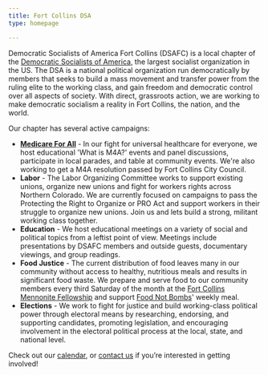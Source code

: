 ```yaml
---
title: Fort Collins DSA
type: homepage

---
```

Democratic Socialists of America Fort Collins (DSAFC) is a local chapter of the [Democratic Socialists of America](https://dsausa.org), the largest
socialist organization in the US. The DSA is a national political organization
run democratically by members that seeks to build a mass movement and transfer
power from the ruling elite to the working class, and gain freedom and
democratic control over all aspects of society. With direct, grassroots action,
we are working to make democratic socialism a reality in Fort Collins, the
nation, and the world.

Our chapter has several active campaigns:

* [**Medicare For All**](https://medicareforall.dsausa.org/) - In our fight for
  universal healthcare for everyone, we host educational 'What is M4A?' events
  and panel discussions, participate in local parades, and table at community
  events. We're also working to get a M4A resolution passed by Fort Collins City
  Council.
* **Labor** - The Labor Organizing Committee works to support existing unions, organize new unions and fight for workers rights across Northern Colorado. We are currently focused on campaigns to pass the Protecting the Right to Organize or PRO Act and support workers in their struggle to organize new unions. Join us and lets build a strong, militant working class together.
* **Education** - We host educational meetings on a variety of social and political
  topics from a leftist point of view. Meetings include presentations by DSAFC
  members and outside guests, documentary viewings, and group readings.
* **Food Justice** - The current distribution of food leaves many in our community
  without access to healthy, nutritious meals and results in significant food
  waste. We prepare and serve food to our community members every third Saturday
  of the month at the [Fort Collins Mennonite Fellowship](http://www.fcmennonite.org/) and
  support [Food Not Bombs](https://www.facebook.com/Food-Not-Bombs-Fort-Collins-1787637267968000/)'
  weekly meal.
* **Elections** - We work to fight for justice and build working-class political
  power through electoral means by researching, endorsing, and supporting
  candidates, promoting legislation, and encouraging involvement in the electoral
  political process at the local, state, and national level.

Check out our [calendar](/calendar/), or [contact
us](mailto:dsafortcollins@gmail.com) if you’re interested in getting involved!